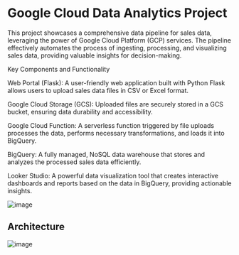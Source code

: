 # Google Cloud Data Analytics Project


This project showcases a comprehensive data pipeline for sales data, leveraging the power of Google Cloud Platform (GCP) services. The pipeline effectively automates the process of ingesting, processing, and visualizing sales data, providing valuable insights for decision-making.

Key Components and Functionality

Web Portal (Flask): A user-friendly web application built with Python Flask allows users to upload sales data files in CSV or Excel format.

Google Cloud Storage (GCS): Uploaded files are securely stored in a GCS bucket, ensuring data durability and accessibility.

Google Cloud Function: A serverless function triggered by file uploads processes the data, performs necessary transformations, and loads it into BigQuery.

BigQuery: A fully managed, NoSQL data warehouse that stores and analyzes the processed sales data efficiently.

Looker Studio: A powerful data visualization tool that creates interactive dashboards and reports based on the data in BigQuery, providing actionable insights.



![image](https://github.com/vishal-bulbule/sales-data-pipeline-project/assets/143475073/613ef050-9538-4a87-98f5-95694e87455e)

## Architecture

![image](https://github.com/vishal-bulbule/sales-data-pipeline-project/assets/143475073/7ec3e2ec-f981-4fe4-9b3e-2c48dcbcdf0a)
